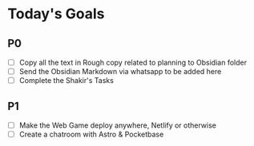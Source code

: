 # Today's Goals

## P0
- [ ] Copy all the text in Rough copy related to planning to Obsidian folder
- [ ] Send the Obsidian Markdown via whatsapp to be added here
- [ ] Complete the Shakir's Tasks 
## P1
- [ ] Make the Web Game deploy anywhere, Netlify or otherwise
- [ ] Create a chatroom with Astro & Pocketbase